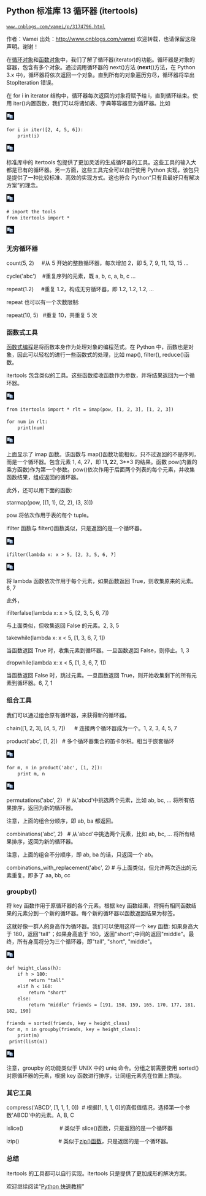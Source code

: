 ## Python 标准库 13 循环器 (itertools)

[`www.cnblogs.com/vamei/p/3174796.html`](http://www.cnblogs.com/vamei/p/3174796.html)

作者：Vamei 出处：http://www.cnblogs.com/vamei 欢迎转载，也请保留这段声明。谢谢！

在[循环对象](http://www.cnblogs.com/vamei/archive/2012/07/09/2582499.html)和[函数对象](http://www.cnblogs.com/vamei/archive/2012/07/10/2582772.html)中，我们了解了循环器(iterator)的功能。循环器是对象的容器，包含有多个对象。通过调用循环器的 next()方法 (__next__()方法，在 Python 3.x 中)，循环器将依次返回一个对象。直到所有的对象遍历穷尽，循环器将举出 StopIteration 错误。

在 for i in iterator 结构中，循环器每次返回的对象将赋予给 i，直到循环结束。使用 iter()内置函数，我们可以将诸如表、字典等容器变为循环器。比如

![复制代码](img/rdb_epub_4593197691164204437.jpg)

```
for i in iter([2, 4, 5, 6]):
    print(i)

```

![复制代码](img/rdb_epub_4593197691164204437.jpg)

标准库中的 itertools 包提供了更加灵活的生成循环器的工具。这些工具的输入大都是已有的循环器。另一方面，这些工具完全可以自行使用 Python 实现，该包只是提供了一种比较标准、高效的实现方式。这也符合 Python“只有且最好只有解决方案”的理念。

![复制代码](img/rdb_epub_4593197691164204437.jpg)

```
# import the tools
from itertools import *

```

![复制代码](img/rdb_epub_4593197691164204437.jpg)

### 无穷循环器

count(5, 2)     #从 5 开始的整数循环器，每次增加 2，即 5, 7, 9, 11, 13, 15 ...

cycle('abc')    #重复序列的元素，既 a, b, c, a, b, c ...

repeat(1.2)     #重复 1.2，构成无穷循环器，即 1.2, 1.2, 1.2, ...

repeat 也可以有一个次数限制:

repeat(10, 5)   #重复 10，共重复 5 次

### 函数式工具

[函数式编程](http://www.cnblogs.com/vamei/archive/2012/07/10/2582772.html)是将函数本身作为处理对象的编程范式。在 Python 中，函数也是对象，因此可以轻松的进行一些函数式的处理，比如 map(), filter(), reduce()函数。

itertools 包含类似的工具。这些函数接收函数作为参数，并将结果返回为一个循环器。

![复制代码](img/rdb_epub_4593197691164204437.jpg)

```
from itertools import * rlt = imap(pow, [1, 2, 3], [1, 2, 3])

for num in rlt:
    print(num)

```

![复制代码](img/rdb_epub_4593197691164204437.jpg)

上面显示了 imap 函数。该函数与 map()函数功能相似，只不过返回的不是序列，而是一个循环器。包含元素 1, 4, 27，即 1**1, 2**2, 3**3 的结果。函数 pow(内置的乘方函数)作为第一个参数。pow()依次作用于后面两个列表的每个元素，并收集函数结果，组成返回的循环器。

此外，还可以用下面的函数:

starmap(pow, [(1, 1), (2, 2), (3, 3)])

pow 将依次作用于表的每个 tuple。

ifilter 函数与 filter()函数类似，只是返回的是一个循环器。

![复制代码](img/rdb_epub_4593197691164204437.jpg)

```
ifilter(lambda x: x > 5, [2, 3, 5, 6, 7]

```

![复制代码](img/rdb_epub_4593197691164204437.jpg)

将 lambda 函数依次作用于每个元素，如果函数返回 True，则收集原来的元素。6, 7

此外，

ifilterfalse(lambda x: x > 5, [2, 3, 5, 6, 7]) 

与上面类似，但收集返回 False 的元素。2, 3, 5

takewhile(lambda x: x < 5, [1, 3, 6, 7, 1])

当函数返回 True 时，收集元素到循环器。一旦函数返回 False，则停止。1, 3

dropwhile(lambda x: x < 5, [1, 3, 6, 7, 1])

当函数返回 False 时，跳过元素。一旦函数返回 True，则开始收集剩下的所有元素到循环器。6, 7, 1 

### 组合工具 

我们可以通过组合原有循环器，来获得新的循环器。

chain([1, 2, 3], [4, 5, 7])      # 连接两个循环器成为一个。1, 2, 3, 4, 5, 7

product('abc', [1, 2])   # 多个循环器集合的笛卡尔积。相当于嵌套循环 

![复制代码](img/rdb_epub_4593197691164204437.jpg)

```
for m, n in product('abc', [1, 2]):
    print m, n

```

![复制代码](img/rdb_epub_4593197691164204437.jpg)

permutations('abc', 2)   # 从'abcd'中挑选两个元素，比如 ab, bc, ... 将所有结果排序，返回为新的循环器。

注意，上面的组合分顺序，即 ab, ba 都返回。

combinations('abc', 2)   # 从'abcd'中挑选两个元素，比如 ab, bc, ... 将所有结果排序，返回为新的循环器。 

注意，上面的组合不分顺序，即 ab, ba 的话，只返回一个 ab。

combinations_with_replacement('abc', 2) # 与上面类似，但允许两次选出的元素重复。即多了 aa, bb, cc

### groupby()

将 key 函数作用于原循环器的各个元素。根据 key 函数结果，将拥有相同函数结果的元素分到一个新的循环器。每个新的循环器以函数返回结果为标签。

这就好像一群人的身高作为循环器。我们可以使用这样一个 key 函数: 如果身高大于 180，返回"tall"；如果身高底于 160，返回"short";中间的返回"middle"。最终，所有身高将分为三个循环器，即"tall", "short", "middle"。 

![复制代码](img/rdb_epub_4593197691164204437.jpg)

```
def height_class(h):
    if h > 180:
        return "tall"
    elif h < 160:
        return "short"
    else:
        return "middle" friends = [191, 158, 159, 165, 170, 177, 181, 182, 190]

friends = sorted(friends, key = height_class)
for m, n in groupby(friends, key = height_class):
    print(m)
 print(list(n))

```

![复制代码](img/rdb_epub_4593197691164204437.jpg)

注意，groupby 的功能类似于 UNIX 中的 uniq 命令。分组之前需要使用 sorted()对原循环器的元素，根据 key 函数进行排序，让同组元素先在位置上靠拢。

### 其它工具

compress('ABCD', [1, 1, 1, 0])  # 根据[1, 1, 1, 0]的真假值情况，选择第一个参数'ABCD'中的元素。A, B, C

islice()                        # 类似于 slice()函数，只是返回的是一个循环器

izip()                          # 类似于[zip()函数](http://www.cnblogs.com/vamei/archive/2012/07/09/2582435.html)，只是返回的是一个循环器。 

### 总结

itertools 的工具都可以自行实现。itertools 只是提供了更加成形的解决方案。

欢迎继续阅读“[Python 快速教程](http://www.cnblogs.com/vamei/archive/2012/09/13/2682778.html)”